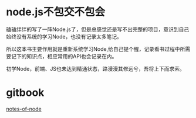 # node.js不包交不包会

磕磕绊绊的写了一阵Node.js了，但是总感觉还是写不出完整的项目，意识到自己始终没有系统的学习Node，也没有记录太多笔记。

所以这本书主要作用就是重新系统学习Node,给自己提个醒，记录看书过程中所需要记下的知识点，相应常用的API也会记录在内。

初学Node，前端、JS也未达到精通状态，路漫漫其修远兮，吾将上下而求索。

# gitbook
[notes-of-node](https://hungryyang.gitbooks.io/notes-of-node/content/)